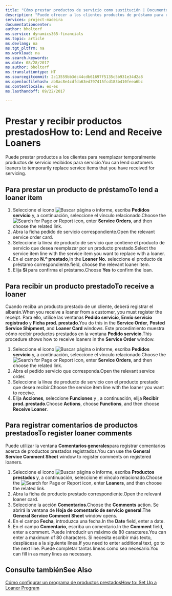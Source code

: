 ```yaml
---
title: "Cómo prestar productos de servicio como sustitución | Documentos de Microsoft"
description: "Puede ofrecer a los clientes productos de préstamo para reemplazar temporalmente productos de servicio recibidos para servicio."
services: project-madeira
documentationcenter: 
author: bholtorf
ms.service: dynamics365-financials
ms.topic: article
ms.devlang: na
ms.tgt_pltfrm: na
ms.workload: na
ms.search.keywords: 
ms.date: 08/28/2017
ms.author: bholtorf
ms.translationtype: HT
ms.sourcegitcommit: 2c13559bb3dc44cdb61697f5135c5b931e34d2a8
ms.openlocfilehash: ab8ac8e4cdfda63ed797415fcd183b410feea6bc
ms.contentlocale: es-es
ms.lasthandoff: 09/22/2017

---
```

# <a name="how-to-lend-and-receive-loaners"></a><span data-ttu-id="c3f78-103">Prestar y recibir productos prestados</span><span class="sxs-lookup"><span data-stu-id="c3f78-103">How to: Lend and Receive Loaners</span></span>
<span data-ttu-id="c3f78-104">Puede prestar productos a los clientes para reemplazar temporalmente productos de servicio recibidos para servicio.</span><span class="sxs-lookup"><span data-stu-id="c3f78-104">You can lend customers loaners to temporarily replace service items that you have received for servicing.</span></span>  
  
## <a name="to-lend-a-loaner-item"></a><span data-ttu-id="c3f78-105">Para prestar un producto de préstamo</span><span class="sxs-lookup"><span data-stu-id="c3f78-105">To lend a loaner item</span></span>    
1. <span data-ttu-id="c3f78-106">Seleccione el icono ![Buscar página o informe](media/ui-search/search_small.png "icono Buscar página o informe"), escriba **Pedidos servicio** y, a continuación, seleccione el vínculo relacionado.</span><span class="sxs-lookup"><span data-stu-id="c3f78-106">Choose the ![Search for Page or Report](media/ui-search/search_small.png "Search for Page or Report icon") icon, enter **Service Orders**, and then choose the related link.</span></span>  
2. <span data-ttu-id="c3f78-107">Abra la ficha pedido de servicio correspondiente.</span><span class="sxs-lookup"><span data-stu-id="c3f78-107">Open the relevant service order card.</span></span>  
3. <span data-ttu-id="c3f78-108">Seleccione la línea de producto de servicio que contiene el producto de servicio que desea reemplazar por un producto prestado.</span><span class="sxs-lookup"><span data-stu-id="c3f78-108">Select the service item line with the service item you want to replace with a loaner.</span></span>  
4. <span data-ttu-id="c3f78-109">En el campo **N.º prestado**,</span><span class="sxs-lookup"><span data-stu-id="c3f78-109">In the **Loaner No.**</span></span> <span data-ttu-id="c3f78-110">seleccione el producto de préstamo correspondiente.</span><span class="sxs-lookup"><span data-stu-id="c3f78-110">field, choose the relevant loaner item.</span></span>  
5. <span data-ttu-id="c3f78-111">Elija **Sí** para confirma el préstamo.</span><span class="sxs-lookup"><span data-stu-id="c3f78-111">Choose **Yes** to confirm the loan.</span></span>  

## <a name="to-receive-a-loaner"></a><span data-ttu-id="c3f78-112">Para recibir un producto prestado</span><span class="sxs-lookup"><span data-stu-id="c3f78-112">To receive a loaner</span></span>  
<span data-ttu-id="c3f78-113">Cuando reciba un producto prestado de un cliente, deberá registrar el albarán.</span><span class="sxs-lookup"><span data-stu-id="c3f78-113">When you receive a loaner from a customer, you must register the receipt.</span></span> <span data-ttu-id="c3f78-114">Para ello, utilice las ventanas **Pedido servicio**, **Envío servicio registrado** y **Ficha prod. prestado**.</span><span class="sxs-lookup"><span data-stu-id="c3f78-114">You do this in the **Service Order**, **Posted Service Shipment**, and **Loaner Card** windows.</span></span> <span data-ttu-id="c3f78-115">Este procedimiento muestra cómo recibir productos prestados en la ventana **Pedido servicio**.</span><span class="sxs-lookup"><span data-stu-id="c3f78-115">This procedure shows how to receive loaners in the **Service Order** window.</span></span>  
  
1. <span data-ttu-id="c3f78-116">Seleccione el icono ![Buscar página o informe](media/ui-search/search_small.png "icono Buscar página o informe"), escriba **Pedidos servicio** y, a continuación, seleccione el vínculo relacionado.</span><span class="sxs-lookup"><span data-stu-id="c3f78-116">Choose the ![Search for Page or Report](media/ui-search/search_small.png "Search for Page or Report icon") icon, enter **Service Orders**, and then choose the related link.</span></span>  
2. <span data-ttu-id="c3f78-117">Abra el pedido servicio que corresponda.</span><span class="sxs-lookup"><span data-stu-id="c3f78-117">Open the relevant service order.</span></span>  
3. <span data-ttu-id="c3f78-118">Seleccione la línea de producto de servicio con el producto prestado que desea recibir.</span><span class="sxs-lookup"><span data-stu-id="c3f78-118">Choose the service item line with the loaner you want to receive.</span></span>  
4. <span data-ttu-id="c3f78-119">Elija **Acciones**, seleccione **Funciones** y , a continuación, elija **Recibir prod. prestado**.</span><span class="sxs-lookup"><span data-stu-id="c3f78-119">Choose **Actions**, choose **Functions**, and then choose **Receive Loaner**.</span></span>  

## <a name="to-register-loaner-comments"></a><span data-ttu-id="c3f78-120">Para registrar comentarios de productos prestados</span><span class="sxs-lookup"><span data-stu-id="c3f78-120">To register loaner comments</span></span>  
<span data-ttu-id="c3f78-121">Puede utilizar la ventana **Comentarios generales**para registrar comentarios acerca de productos prestados registrados.</span><span class="sxs-lookup"><span data-stu-id="c3f78-121">You can use the **General Service Comment Sheet** window to register comments on registered loaners.</span></span>  
  
1. <span data-ttu-id="c3f78-122">Seleccione el icono ![Buscar página o informe](media/ui-search/search_small.png "icono Buscar página o informe"), escriba **Productos prestados** y, a continuación, seleccione el vínculo relacionado.</span><span class="sxs-lookup"><span data-stu-id="c3f78-122">Choose the ![Search for Page or Report](media/ui-search/search_small.png "Search for Page or Report icon") icon, enter **Loaners**, and then choose the related link.</span></span>  
2. <span data-ttu-id="c3f78-123">Abra la ficha de producto prestado correspondiente.</span><span class="sxs-lookup"><span data-stu-id="c3f78-123">Open the relevant loaner card.</span></span>  
3. <span data-ttu-id="c3f78-124">Seleccione la acción **Comentarios**.</span><span class="sxs-lookup"><span data-stu-id="c3f78-124">Choose the **Comments** action.</span></span> <span data-ttu-id="c3f78-125">Se abrirá la ventana de **Hoja de comentario de servicio general**.</span><span class="sxs-lookup"><span data-stu-id="c3f78-125">The **General Service Comment Sheet** window opens.</span></span>  
4. <span data-ttu-id="c3f78-126">En el campo **Fecha**, introduzca una fecha.</span><span class="sxs-lookup"><span data-stu-id="c3f78-126">In the **Date** field, enter a date.</span></span>  
5. <span data-ttu-id="c3f78-127">En el campo **Comentario**, escriba un comentario.</span><span class="sxs-lookup"><span data-stu-id="c3f78-127">In the **Comment** field, enter a comment.</span></span> <span data-ttu-id="c3f78-128">Puede introducir un máximo de 80 caracteres.</span><span class="sxs-lookup"><span data-stu-id="c3f78-128">You can enter a maximum of 80 characters.</span></span> <span data-ttu-id="c3f78-129">Si necesita escribir más texto, desplácese a la siguiente línea.</span><span class="sxs-lookup"><span data-stu-id="c3f78-129">If you need to enter additional text, go to the next line.</span></span> <span data-ttu-id="c3f78-130">Puede completar tantas líneas como sea necesario.</span><span class="sxs-lookup"><span data-stu-id="c3f78-130">You can fill in as many lines as necessary.</span></span>  
  
## <a name="see-also"></a><span data-ttu-id="c3f78-131">Consulte también</span><span class="sxs-lookup"><span data-stu-id="c3f78-131">See Also</span></span>  
[<span data-ttu-id="c3f78-132">Cómo configurar un programa de productos prestados</span><span class="sxs-lookup"><span data-stu-id="c3f78-132">How to: Set Up a Loaner Program</span></span>](service-how-setup-loaner-program.md)   

